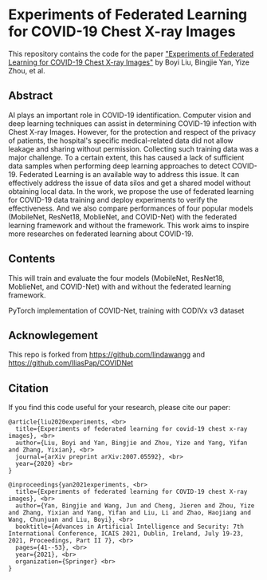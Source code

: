 # Experiments of Federated Learning for COVID-19 Chest X-ray Images

This repository contains the code for the paper ["Experiments of Federated Learning for COVID-19 Chest X-ray Images"](https://arxiv.org/abs/2007.05592) by Boyi Liu, Bingjie Yan, Yize Zhou, et al.
## Abstract

AI plays an important role in COVID-19 identification. Computer vision and deep learning techniques can assist in determining COVID-19 infection with Chest X-ray Images. However, for the protection and respect of the privacy of patients, the hospital's specific medical-related data did not allow leakage and sharing without permission. Collecting such training data was a major challenge. To a certain extent, this has caused a lack of sufficient data samples when performing deep learning approaches to detect COVID-19. Federated Learning is an available way to address this issue. It can effectively address the issue of data silos and get a shared model without obtaining local data. In the work, we propose the use of federated learning for COVID-19 data training and deploy experiments to verify the effectiveness. And we also compare performances of four popular models (MobileNet, ResNet18, MoblieNet, and COVID-Net) with the federated learning framework and without the framework. This work aims to inspire more researches on federated learning about COVID-19.

## Contents

This will train and evaluate the four models (MobileNet, ResNet18, MoblieNet, and COVID-Net) with and without the federated learning framework.

PyTorch implementation of COVID-Net, training with CODIVx v3 dataset

## Acknowlegement
This repo is forked from <a href="https://github.com/lindawangg">https://github.com/lindawangg</a> and  <a href="https://github.com/IliasPap/COVIDNet">https://github.com/IliasPap/COVIDNet</a>

## Citation
If you find this code useful for your research, please cite our paper:

```
@article{liu2020experiments, <br>
  title={Experiments of federated learning for covid-19 chest x-ray images}, <br>
  author={Liu, Boyi and Yan, Bingjie and Zhou, Yize and Yang, Yifan and Zhang, Yixian}, <br>
  journal={arXiv preprint arXiv:2007.05592}, <br>
  year={2020} <br>
}

@inproceedings{yan2021experiments, <br>
  title={Experiments of federated learning for COVID-19 chest X-ray images}, <br>
  author={Yan, Bingjie and Wang, Jun and Cheng, Jieren and Zhou, Yize and Zhang, Yixian and Yang, Yifan and Liu, Li and Zhao, Haojiang and Wang, Chunjuan and Liu, Boyi}, <br>
  booktitle={Advances in Artificial Intelligence and Security: 7th International Conference, ICAIS 2021, Dublin, Ireland, July 19-23, 2021, Proceedings, Part II 7}, <br>
  pages={41--53}, <br>
  year={2021}, <br>
  organization={Springer} <br>
}
```
